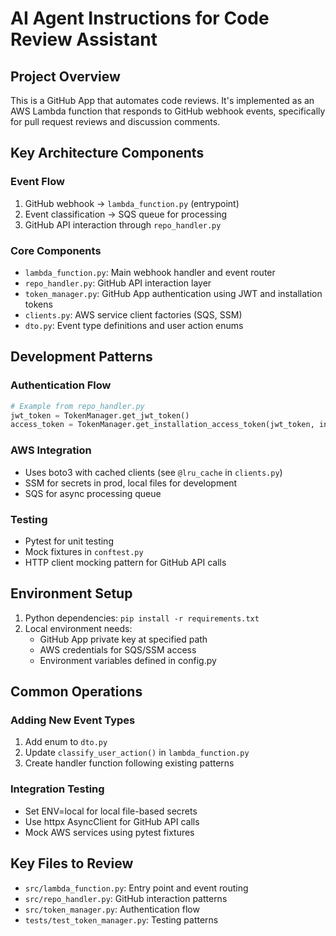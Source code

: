 # AI Agent Instructions for Code Review Assistant

## Project Overview
This is a GitHub App that automates code reviews. It's implemented as an AWS Lambda function that responds to GitHub webhook events, specifically for pull request reviews and discussion comments.

## Key Architecture Components

### Event Flow
1. GitHub webhook → `lambda_function.py` (entrypoint)
2. Event classification → SQS queue for processing
3. GitHub API interaction through `repo_handler.py`

### Core Components
- `lambda_function.py`: Main webhook handler and event router
- `repo_handler.py`: GitHub API interaction layer
- `token_manager.py`: GitHub App authentication using JWT and installation tokens
- `clients.py`: AWS service client factories (SQS, SSM)
- `dto.py`: Event type definitions and user action enums

## Development Patterns

### Authentication Flow
```python
# Example from repo_handler.py
jwt_token = TokenManager.get_jwt_token()
access_token = TokenManager.get_installation_access_token(jwt_token, installation_id)
```

### AWS Integration
- Uses boto3 with cached clients (see `@lru_cache` in `clients.py`)
- SSM for secrets in prod, local files for development
- SQS for async processing queue

### Testing
- Pytest for unit testing
- Mock fixtures in `conftest.py`
- HTTP client mocking pattern for GitHub API calls

## Environment Setup
1. Python dependencies: `pip install -r requirements.txt`
2. Local environment needs:
   - GitHub App private key at specified path
   - AWS credentials for SQS/SSM access
   - Environment variables defined in config.py

## Common Operations

### Adding New Event Types
1. Add enum to `dto.py`
2. Update `classify_user_action()` in `lambda_function.py`
3. Create handler function following existing patterns

### Integration Testing
- Set ENV=local for local file-based secrets
- Use httpx AsyncClient for GitHub API calls
- Mock AWS services using pytest fixtures

## Key Files to Review
- `src/lambda_function.py`: Entry point and event routing
- `src/repo_handler.py`: GitHub interaction patterns
- `src/token_manager.py`: Authentication flow
- `tests/test_token_manager.py`: Testing patterns